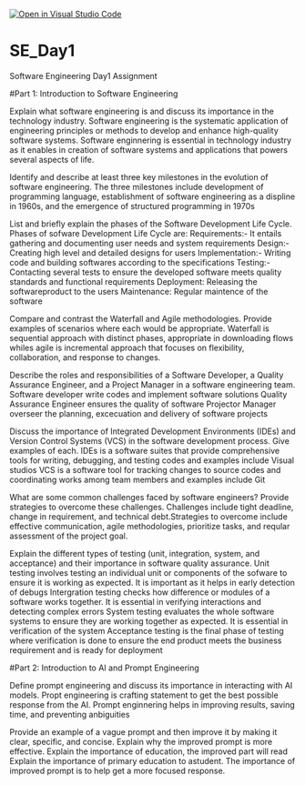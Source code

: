 [![Open in Visual Studio Code](https://classroom.github.com/assets/open-in-vscode-2e0aaae1b6195c2367325f4f02e2d04e9abb55f0b24a779b69b11b9e10269abc.svg)](https://classroom.github.com/online_ide?assignment_repo_id=18427187&assignment_repo_type=AssignmentRepo)
# SE_Day1
Software Engineering Day1 Assignment

#Part 1: Introduction to Software Engineering

Explain what software engineering is and discuss its importance in the technology industry.
Software engineering is the systematic application of engineering principles or methods to develop and enhance high-quality software systems. Software enginnering is essential in technology industry as it enables in creation of software systems and applications that powers several aspects of life. 

Identify and describe at least three key milestones in the evolution of software engineering.
The three milestones include development of programming language, establishment of software engineering as a displine in 1960s, and the emergence of structured programming in 1970s

List and briefly explain the phases of the Software Development Life Cycle.
Phases of sofware Development Life Cycle are:
Requirements:- It entails gathering and documenting user needs and system requirements
Design:- Creating high level and detailed designs for users
Implementation:- Writing code and building softwares according to the specifications
Testing:- Contacting several tests to ensure the developed software meets quality standards and functional requirements
Deployment: Releasing the softwareproduct to the users
Maintenance: Regular maintence of the software

Compare and contrast the Waterfall and Agile methodologies. Provide examples of scenarios where each would be appropriate.
Waterfall is sequential approach with distinct phases, appropriate in downloading flows whiles agile is incremental approach that focuses on flexibility, collaboration, and response to changes. 

Describe the roles and responsibilities of a Software Developer, a Quality Assurance Engineer, and a Project Manager in a software engineering team.
Software developer write codes and implement software solutions
Quality Assurance Engineer ensures the quality of software
Projector Manager overseer the planning, excecuation and delivery of software projects

Discuss the importance of Integrated Development Environments (IDEs) and Version Control Systems (VCS) in the software development process. Give examples of each.
IDEs is a software suites that provide comprehensive tools for writing, debugging, and testing codes and examples include Visual studios
VCS is a software tool for tracking changes to source codes and coordinating works among team members and examples include Git

What are some common challenges faced by software engineers? Provide strategies to overcome these challenges.
Challenges include tight deadline, change in requirement, and technical debt.Strategies to overcome include effective communication, agile methodologies, prioritize tasks, and reqular assessment of the project goal. 

Explain the different types of testing (unit, integration, system, and acceptance) and their importance in software quality assurance.
Unit testing involves testing an individual unit or components of the sofware to ensure it is working as expected. It is important as it helps in early detection of debugs
Intergration testing checks how difference or modules of a software works together. It is essential in verifying interactions and detecting complex errors
System testing evaluates the whole software systems to ensure they are working together as expected. It is essential in verification of the system
Acceptance testing is the final phase of testing where verification is done to ensure the end product meets the business requirement and is ready for deployment

#Part 2: Introduction to AI and Prompt Engineering


Define prompt engineering and discuss its importance in interacting with AI models.
Propt engineering is crafting statement to get the best possible response from the AI. Prompt enginnering helps in improving results, saving time, and preventing anbiguities

Provide an example of a vague prompt and then improve it by making it clear, specific, and concise. Explain why the improved prompt is more effective.
Explain the importance of education, the improved part will read Explain the importance of primary education to astudent. The importance of improved prompt is to help get a more focused response. 
